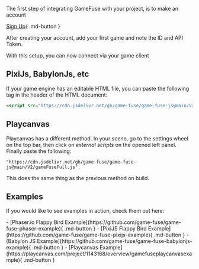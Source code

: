 The first step of integrating GameFuse with your project, is to make an account

[Sign Up](https://gamefuse.co/users/sign_up){ .md-button }

After creating your account, add your first game and note the ID and API Token.

With this setup, you can now connect via your game client

## PixiJs, BabylonJs, etc

If your game engine has an editable HTML file, you can paste the following
tag in the header of the HTML document:

```html
<script src="https://cdn.jsdelivr.net/gh/game-fuse/game-fuse-js@main/V2/gameFuseFull.js"></script>
```

## Playcanvas

Playcanvas has a different method. In your scene, go to the settings wheel
on the top bar, then click on *external scripts* on the opened left panel.
Finally paste the following:

```plaintext
"https://cdn.jsdelivr.net/gh/game-fuse/game-fuse-js@main/V2/gameFuseFull.js".
```

This does the same thing as the previous method on build.

## Examples

If you would like to see examples in action, check them out here:

<div class="grid cards" markdown>
- [Phaser.io Flappy Bird Example](https://github.com/game-fuse/game-fuse-phaser-example){ .md-button }
- [PixiJS Flappy Bird Example](https://github.com/game-fuse/game-fuse-pixijs-example){ .md-button }
- [Babylon JS Example](https://github.com/game-fuse/game-fuse-babylonjs-example){ .md-button }
- [Playcanvas Example](https://playcanvas.com/project/1143168/overview/gamefuseplaycanvasexample){ .md-button }
</div>

